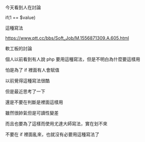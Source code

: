 今天看到人在討論

if(1 == $value) 

這種寫法

https://www.ptt.cc/bbs/Soft_Job/M.1556871309.A.605.html

軟工板的討論

個人以前看到有人說 php 要用這種寫法，但是不明白為什麼要這樣用

怕是為了 if 裡面有人會賦值

以前覺得這種寫法很酷

但是最近思考了一下

還是不要在判斷是裡面這樣用

雖然很帥氣但是可讀性變差

而且也要為了這樣而使用尤達大師寫法，實在划不來

不要在 if 裡面亂來，也就沒有必要用這種寫法了


